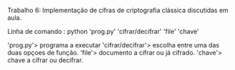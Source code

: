 Trabalho 6: Implementação de cifras de criptografia clássica discutidas em aula.
	    	

Linha de comando : python 'prog.py' 'cifrar/decifrar' 'file' 'chave'

'prog.py'> programa a executar
'cifrar/decifrar'> escolha entre uma das duas opçoes de função.
'file'> documento a cifrar ou já cifrado.
'chave'> chave a cifrar ou decifrar.
